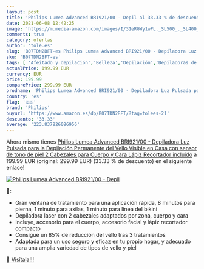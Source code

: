 ```yaml
---
layout: post
title: 'Philips Lumea Advanced BRI921/00 - Depil al 33.33 % de descuento'
date: 2021-06-08 12:42:25
image: 'https://m.media-amazon.com/images/I/31eRGWy1wPL._SL500_._SL400_.jpg'
comments: true
category: ofertas
author: 'tole.es'
slug: 'B07TDN2BFT-es Philips Lumea Advanced BRI921/00 - Depiladora Luz Pulsada...'
sku: 'B07TDN2BFT-es'
tags: [ 'Afeitado y depilación','Belleza','Depilación','Depiladoras de luz pulsada','Sistemas de depilación de luz pulsada','lápiz','philips', ]
actualPrice: 199.99 EUR
currency: EUR
price: 199.99
comparePrice: 299.99 EUR
prodname: 'Philips Lumea Advanced BRI921/00 - Depiladora Luz Pulsada para la Depilación Permanente del Vello Visible en Casa con sensor de tono de piel  2 Cabezales para Cuerpo y Cara  Lápiz Recortador incluido'
country: 'es'
flag: '🇪🇸'
brand: 'Philips'
buyurl: 'https://www.amazon.es/dp/B07TDN2BFT/?tag=tolees-21'
descuento: '33.33'
average: '223.837826086956'
---
```


Ahora mismo tienes [Philips Lumea Advanced BRI921/00 - Depiladora Luz Pulsada para la Depilación Permanente del Vello Visible en Casa con sensor de tono de piel  2 Cabezales para Cuerpo y Cara  Lápiz Recortador incluido](https://www.amazon.es/dp/B07TDN2BFT/?tag=tolees-21) a 199.99 EUR (original: 299.99 EUR) (33.33 %  de descuento) en el siguiente enlace!

[![Philips Lumea Advanced BRI921/00 - Depil](https://m.media-amazon.com/images/I/31eRGWy1wPL._SL500_._SL400_.jpg)](https://www.amazon.es/dp/B07TDN2BFT/?tag=tolees-21)

🔎:

- Gran ventana de tratamiento para una aplicación rápida, 8 minutos para pierna, 1 minuto para axilas, 1 minuto para línea del bikini
- Depiladora laser con 2 cabezales adaptados por zona, cuerpo y cara
- Incluye, accesorio para el cuerpo, accesorio facial y lápiz recortador compacto
- Consigue un 85% de reducción del vello tras 3 tratamientos
- Adaptada para un uso seguro y eficaz en tu propio hogar, y adecuado para una amplia variedad de tipos de vello y piel

[🛒 Visítala!!!](https://www.amazon.es/dp/B07TDN2BFT/?tag=tolees-21)
